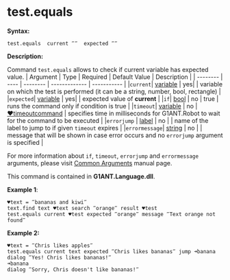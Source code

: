 # test.equals

**Syntax:**

```G1ANT
test.equals  current ‴‴  expected ‴‴
```

**Description:**

Command `test.equals` allows to check if current variable has expected value.
| Argument | Type | Required | Default Value | Description |
| -------- | ---- | -------- | ------------- | ----------- |
|`current`|  [variable](https://github.com/G1ANT-Robot/G1ANT.Manual/blob/master/G1ANT-Language/Special-Characters/variable.md) | yes| | variable on which the test is performed (it can be a string, number, bool, rectangle) |
|`expected`|  [variable](https://github.com/G1ANT-Robot/G1ANT.Manual/blob/master/G1ANT-Language/Special-Characters/variable.md) | yes| | expected value of **current** |
|`if`| [bool](https://github.com/G1ANT-Robot/G1ANT.Manual/blob/master/G1ANT-Language/Structures/bool.md) | no | true | runs the command only if condition is true |
|`timeout`| [variable](https://github.com/G1ANT-Robot/G1ANT.Manual/blob/master/G1ANT-Language/Special-Characters/variable.md) | no | [♥timeoutcommand](https://github.com/G1ANT-Robot/G1ANT.Manual/blob/master/G1ANT-Language/Variables/Special-Variables.md)  | specifies time in milliseconds for G1ANT.Robot to wait for the command to be executed |
|`errorjump` | [label](https://github.com/G1ANT-Robot/G1ANT.Manual/blob/master/G1ANT-Language/Structures/bool.md) | no | | name of the label to jump to if given `timeout` expires |
|`errormessage`| [string](https://github.com/G1ANT-Robot/G1ANT.Manual/blob/master/G1ANT-Language/Structures/bool.md) | no |  | message that will be shown in case error occurs and no `errorjump` argument is specified |

For more information about `if`, `timeout`, `errorjump` and `errormessage` arguments, please visit [Common Arguments](https://github.com/G1ANT-Robot/G1ANT.Manual/blob/master/G1ANT-Language/Common-Arguments.md)  manual page.

This command is contained in **G1ANT.Language.dll**.

**Example 1**: 

```G1ANT
♥text = ‴bananas and kiwi‴
text.find text ♥text search ‴orange‴ result ♥test 
test.equals current ♥test expected ‴orange‴ message ‴Text orange not found‴
```

**Example 2:**

```G1ANT
♥text = ‴Chris likes apples‴
test.equals current text expected ‴Chris likes bananas‴ jump ➜banana
dialog ‴Yes! Chris likes bananas!‴
➜banana
dialog ‴Sorry, Chris doesn't like bananas!‴
```
